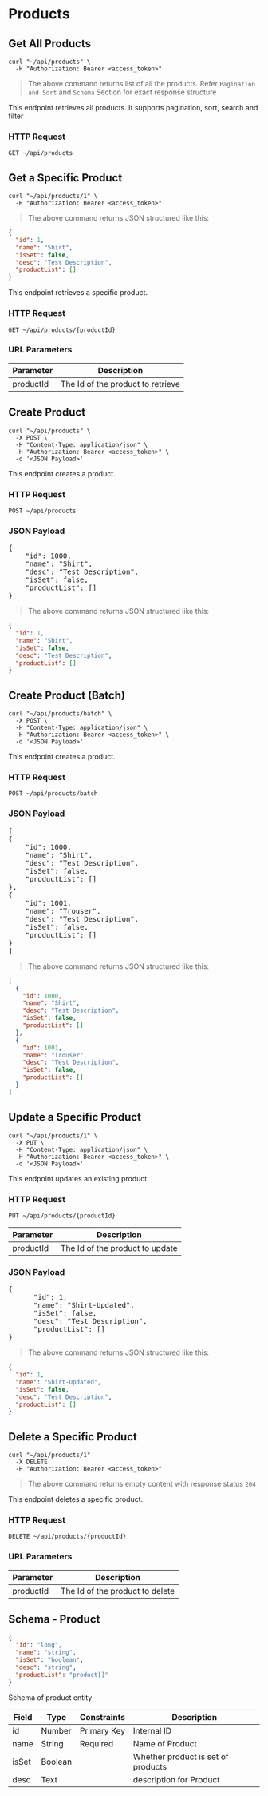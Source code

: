 # Products

## Get All Products

```shell
curl "~/api/products" \
  -H "Authorization: Bearer <access_token>"
```

> The above command returns list of all the products. Refer `Pagination and Sort` and `Schema` Section for exact
> response structure

This endpoint retrieves all products. It supports pagination, sort, search and filter

### HTTP Request

`GET ~/api/products`

## Get a Specific Product

```shell
curl "~/api/products/1" \
  -H "Authorization: Bearer <access_token>"
```

> The above command returns JSON structured like this:

```json
{
  "id": 1,
  "name": "Shirt",
  "isSet": false,
  "desc": "Test Description",
  "productList": []
}
```

This endpoint retrieves a specific product.

### HTTP Request

`GET ~/api/products/{productId}`

### URL Parameters

| Parameter | Description                       |
|-----------|-----------------------------------|
| productId | The Id of the product to retrieve |

## Create Product

```shell
curl "~/api/products" \
  -X POST \
  -H "Content-Type: application/json" \
  -H "Authorization: Bearer <access_token>" \
  -d '<JSON Payload>'
```

This endpoint creates a product.

### HTTP Request

`POST ~/api/products`

### JSON Payload

<pre class="center-column">
{
    "id": 1000,
    "name": "Shirt",
    "desc": "Test Description",
    "isSet": false,
    "productList": []
}
</pre>

> The above command returns JSON structured like this:

```json
{
  "id": 1,
  "name": "Shirt",
  "isSet": false,
  "desc": "Test Description",
  "productList": []
}
```

## Create Product (Batch)

```shell
curl "~/api/products/batch" \
  -X POST \
  -H "Content-Type: application/json" \
  -H "Authorization: Bearer <access_token>" \
  -d '<JSON Payload>'
```

This endpoint creates a product.

### HTTP Request

`POST ~/api/products/batch`

### JSON Payload

<pre class="center-column">
[
{
    "id": 1000,
    "name": "Shirt",
    "desc": "Test Description",
    "isSet": false,
    "productList": []
},
{
    "id": 1001,
    "name": "Trouser",
    "desc": "Test Description",
    "isSet": false,
    "productList": []
}
]
</pre>

> The above command returns JSON structured like this:

```json
[
  {
    "id": 1000,
    "name": "Shirt",
    "desc": "Test Description",
    "isSet": false,
    "productList": []
  },
  {
    "id": 1001,
    "name": "Trouser",
    "desc": "Test Description",
    "isSet": false,
    "productList": []
  }
]
```

## Update a Specific Product

```shell
curl "~/api/products/1" \
  -X PUT \
  -H "Content-Type: application/json" \
  -H "Authorization: Bearer <access_token>" \
  -d '<JSON Payload>'
```

This endpoint updates an existing product.

### HTTP Request

`PUT ~/api/products/{productId}`

| Parameter | Description                     |
|-----------|---------------------------------|
| productId | The Id of the product to update |

### JSON Payload

<pre class="center-column">
{
      "id": 1,
      "name": "Shirt-Updated",
      "isSet": false,
      "desc": "Test Description",
      "productList": []
}
</pre>

> The above command returns JSON structured like this:

```json
{
  "id": 1,
  "name": "Shirt-Updated",
  "isSet": false,
  "desc": "Test Description",
  "productList": []
}
```

## Delete a Specific Product

```shell
curl "~/api/products/1"
  -X DELETE
  -H "Authorization: Bearer <access_token>"
```

> The above command returns empty content with response status `204`

This endpoint deletes a specific product.

### HTTP Request

`DELETE ~/api/products/{productId}`

### URL Parameters

| Parameter | Description                     |
|-----------|---------------------------------|
| productId | The Id of the product to delete |

## Schema - Product

```json
{
  "id": "long",
  "name": "string",
  "isSet": "boolean",
  "desc": "string",
  "productList": "product[]"
}
```

Schema of product entity

| Field | Type    | Constraints | Description                        |
|-------|---------|-------------|------------------------------------|
| id    | Number  | Primary Key | Internal ID                        |
| name  | String  | Required    | Name of Product                    |
| isSet | Boolean |             | Whether product is set of products |
| desc  | Text    |             | description for Product            |
